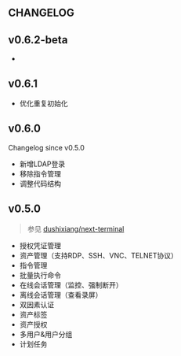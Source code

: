 ## CHANGELOG

## v0.6.2-beta

- 

## v0.6.1

- 优化重复初始化

## v0.6.0

Changelog since v0.5.0

- 新增LDAP登录
- 移除指令管理
- 调整代码结构

## v0.5.0

> 参见 [dushixiang/next-terminal](https://github.com/dushixiang/next-terminal)

- 授权凭证管理
- 资产管理（支持RDP、SSH、VNC、TELNET协议）
- 指令管理
- 批量执行命令
- 在线会话管理（监控、强制断开）
- 离线会话管理（查看录屏）
- 双因素认证
- 资产标签
- 资产授权
- 多用户&用户分组
- 计划任务